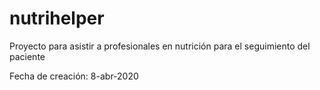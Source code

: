 # nutrihelper
Proyecto para asistir a profesionales en nutrición para el seguimiento del paciente

Fecha de creación: 8-abr-2020
